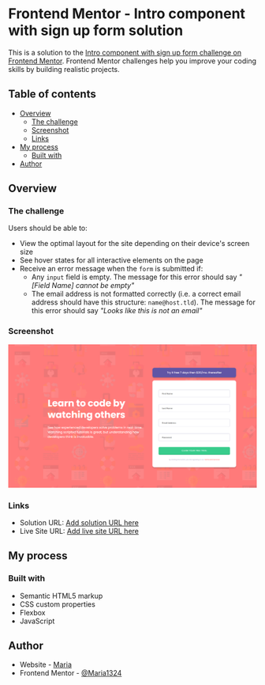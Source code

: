 # Frontend Mentor - Intro component with sign up form solution

This is a solution to the [Intro component with sign up form challenge on Frontend Mentor](https://www.frontendmentor.io/challenges/intro-component-with-signup-form-5cf91bd49edda32581d28fd1). Frontend Mentor challenges help you improve your coding skills by building realistic projects. 

## Table of contents

- [Overview](#overview)
  - [The challenge](#the-challenge)
  - [Screenshot](#screenshot)
  - [Links](#links)
- [My process](#my-process)
  - [Built with](#built-with)
- [Author](#author)

## Overview

### The challenge

Users should be able to:

- View the optimal layout for the site depending on their device's screen size
- See hover states for all interactive elements on the page
- Receive an error message when the `form` is submitted if:
  - Any `input` field is empty. The message for this error should say *"[Field Name] cannot be empty"*
  - The email address is not formatted correctly (i.e. a correct email address should have this structure: `name@host.tld`). The message for this error should say *"Looks like this is not an email"*

### Screenshot

![](./images/Screenshot_2.png)


### Links

- Solution URL: [Add solution URL here]([https://your-solution-url.com](https://github.com/Maria1324/Component-with-singup-form))
- Live Site URL: [Add live site URL here]([https://your-live-site-url.com](https://maria1324.github.io/Component-with-singup-form/))

## My process

### Built with

- Semantic HTML5 markup
- CSS custom properties
- Flexbox
- JavaScript


## Author

- Website - <a href="https://github.com/Maria1324">Maria</a>
- Frontend Mentor - <a href="https://www.frontendmentor.io/profile/Maria1324">@Maria1324</a>





